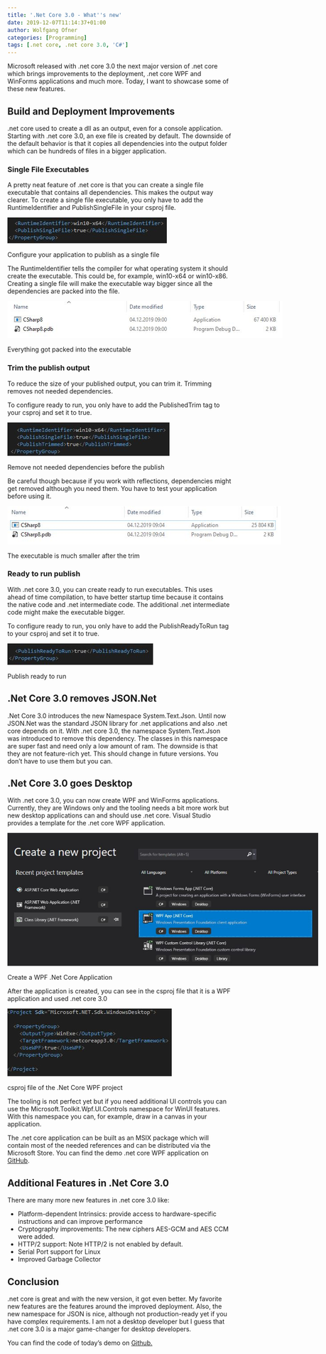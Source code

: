 ```yaml
---
title: '.Net Core 3.0 - What''s new'
date: 2019-12-07T11:14:37+01:00
author: Wolfgang Ofner
categories: [Programming]
tags: [.net core, .net core 3.0, 'C#']
---
```

Microsoft released with .net core 3.0 the next major version of .net core which brings improvements to the deployment, .net core WPF and WinForms applications and much more. Today, I want to showcase some of these new features.

## Build and Deployment Improvements

.net core used to create a dll as an output, even for a console application. Starting with .net core 3.0, an exe file is created by default. The downside of the default behavior is that it copies all dependencies into the output folder which can be hundreds of files in a bigger application.

### Single File Executables

A pretty neat feature of .net core is that you can create a single file executable that contains all dependencies. This makes the output way clearer. To create a single file executable, you only have to add the RuntimeIdentifier and PublishSingleFile in your csproj file.

<div id="attachment_1843" style="width: 369px" class="wp-caption aligncenter">
  <a href="/assets/img/posts/2019/12/Configure-your-application-to-publish-as-a-single-file.jpg"><img aria-describedby="caption-attachment-1843" loading="lazy" class="size-full wp-image-1843" src="/assets/img/posts/2019/12/Configure-your-application-to-publish-as-a-single-file.jpg" alt="" width="359" height="58" /></a>
  
  <p id="caption-attachment-1843" class="wp-caption-text">
    Configure your application to publish as a single file
  </p>
</div>

The RuntimeIdentifier tells the compiler for what operating system it should create the executable. This could be, for example, win10-x64 or win10-x86. Creating a single file will make the executable way bigger since all the dependencies are packed into the file.

<div id="attachment_1844" style="width: 630px" class="wp-caption aligncenter">
  <a href="/assets/img/posts/2019/12/Everything-got-packed-into-the-executable.jpg"><img aria-describedby="caption-attachment-1844" loading="lazy" class="size-full wp-image-1844" src="/assets/img/posts/2019/12/Everything-got-packed-into-the-executable.jpg" alt="Everything got packed into the executable" width="620" height="83" /></a>
  
  <p id="caption-attachment-1844" class="wp-caption-text">
    Everything got packed into the executable
  </p>
</div>

### Trim the publish output

To reduce the size of your published output, you can trim it. Trimming removes not needed dependencies.

To configure ready to run, you only have to add the PublishedTrim tag to your csproj and set it to true.

<div id="attachment_1847" style="width: 375px" class="wp-caption aligncenter">
  <a href="/assets/img/posts/2019/12/Remove-not-needed-dependencies-before-the-publish.jpg"><img aria-describedby="caption-attachment-1847" loading="lazy" class="size-full wp-image-1847" src="/assets/img/posts/2019/12/Remove-not-needed-dependencies-before-the-publish.jpg" alt="Remove not needed dependencies before the publish" width="365" height="75" /></a>
  
  <p id="caption-attachment-1847" class="wp-caption-text">
    Remove not needed dependencies before the publish
  </p>
</div>

Be careful though because if you work with reflections, dependencies might get removed although you need them. You have to test your application before using it.

<div id="attachment_1845" style="width: 627px" class="wp-caption aligncenter">
  <a href="/assets/img/posts/2019/12/The-executable-is-much-smaller-after-the-trim.jpg"><img aria-describedby="caption-attachment-1845" loading="lazy" class="size-full wp-image-1845" src="/assets/img/posts/2019/12/The-executable-is-much-smaller-after-the-trim.jpg" alt="The executable is much smaller after the trim" width="617" height="86" /></a>
  
  <p id="caption-attachment-1845" class="wp-caption-text">
    The executable is much smaller after the trim
  </p>
</div>

### Ready to run publish

With .net core 3.0, you can create ready to run executables. This uses ahead of time compilation, to have better startup time because it contains the native code and .net intermediate code. The additional .net intermediate code might make the executable bigger.

To configure ready to run, you only have to add the PublishReadyToRun tag to your csproj and set it to true.

<div id="attachment_1846" style="width: 338px" class="wp-caption aligncenter">
  <a href="/assets/img/posts/2019/12/Publish-ready-to-run.jpg"><img aria-describedby="caption-attachment-1846" loading="lazy" class="wp-image-1846 size-full" src="/assets/img/posts/2019/12/Publish-ready-to-run.jpg" alt="Publish your .net core 3.0 application ready to run" width="328" height="48" /></a>
  
  <p id="caption-attachment-1846" class="wp-caption-text">
    Publish ready to run
  </p>
</div>

## .Net Core 3.0 removes JSON.Net

.Net Core 3.0 introduces the new Namespace System.Text.Json. Until now JSON.Net was the standard JSON library for .net applications and also .net core depends on it. With .net core 3.0, the namespace System.Text.Json was introduced to remove this dependency. The classes in this namespace are super fast and need only a low amount of ram. The downside is that they are not feature-rich yet. This should change in future versions. You don&#8217;t have to use them but you can.

## .Net Core 3.0 goes Desktop

With .net core 3.0, you can now create WPF and WinForms applications. Currently, they are Windows only and the tooling needs a bit more work but new desktop applications can and should use .net core. Visual Studio provides a template for the .net core WPF application.

<div id="attachment_1848" style="width: 710px" class="wp-caption aligncenter">
  <a href="/assets/img/posts/2019/12/Create-a-WPF-.Net-Core-Application.jpg"><img aria-describedby="caption-attachment-1848" loading="lazy" class="wp-image-1848" src="/assets/img/posts/2019/12/Create-a-WPF-.Net-Core-Application.jpg" alt="Create a WPF .Net Core 3.0 Application" width="700" height="299" /></a>
  
  <p id="caption-attachment-1848" class="wp-caption-text">
    Create a WPF .Net Core Application
  </p>
</div>

After the application is created, you can see in the csproj file that it is a WPF application and used .net core 3.0

<div id="attachment_1849" style="width: 380px" class="wp-caption aligncenter">
  <a href="/assets/img/posts/2019/12/csproj-file-of-the-.Net-Core-WPF-project.jpg"><img aria-describedby="caption-attachment-1849" loading="lazy" class="wp-image-1849 size-full" src="/assets/img/posts/2019/12/csproj-file-of-the-.Net-Core-WPF-project.jpg" alt="csproj file of the .Net Core 3.0 WPF project" width="370" height="152" /></a>
  
  <p id="caption-attachment-1849" class="wp-caption-text">
    csproj file of the .Net Core WPF project
  </p>
</div>

The tooling is not perfect yet but if you need additional UI controls you can use the Microsoft.Toolkit.Wpf.UI.Controls namespace for WinUI features. With this namespace you can, for example, draw in a canvas in your application.

The .net core application can be built as an MSIX package which will contain most of the needed references and can be distributed via the Microsoft Store. You can find the demo .net core WPF application on <a href="https://github.com/WolfgangOfner/WPFDotNetCore" target="_blank" rel="noopener noreferrer">GitHub</a>.

## Additional Features in .Net Core 3.0

There are many more new features in .net core 3.0 like:

  * Platform-dependent Intrinsics: provide access to hardware-specific instructions and can improve performance
  * Cryptography improvements: The new ciphers AES-GCM and AES CCM were added.
  * HTTP/2 support: Note HTTP/2 is not enabled by default.
  * Serial Port support for Linux
  * Improved Garbage Collector

## Conclusion

.net core is great and with the new version, it got even better. My favorite new features are the features around the improved deployment. Also, the new namespace for JSON is nice, although not production-ready yet if you have complex requirements. I am not a desktop developer but I guess that .net core 3.0 is a major game-changer for desktop developers.

You can find the code of today&#8217;s demo on <a href="https://github.com/WolfgangOfner/CSharp-8.0" target="_blank" rel="noopener noreferrer">Github.</a>